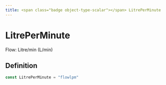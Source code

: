 ```yaml
---
title: <span class="badge object-type-scalar"></span> LitrePerMinute
---
```

# <span class="badge object-type-scalar"></span> LitrePerMinute

Flow: Litre/min (L/min)

## Definition

```go
const LitrePerMinute = "flowlpm"
```
